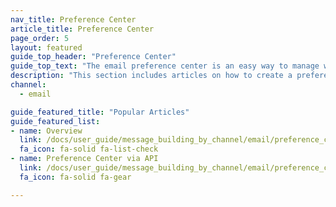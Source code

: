 ```yaml
---
nav_title: Preference Center
article_title: Preference Center
page_order: 5
layout: featured
guide_top_header: "Preference Center"
guide_top_text: "The email preference center is an easy way to manage which users receive certain groups of newsletters. Check out these articles to learn about how to create and manage your prefence center using the dashboard or through the API."
description: "This section includes articles on how to create a preference center."
channel:
  - email

guide_featured_title: "Popular Articles"
guide_featured_list:
- name: Overview
  link: /docs/user_guide/message_building_by_channel/email/preference_center/preference_center/
  fa_icon: fa-solid fa-list-check
- name: Preference Center via API
  link: /docs/user_guide/message_building_by_channel/email/preference_center/preference_center_via_api/
  fa_icon: fa-solid fa-gear

---
```

<br><br>
